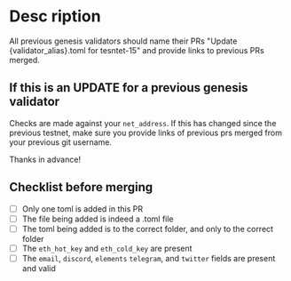 # Desc ription

All previous genesis validators should name their PRs "Update {validator_alias}.toml for tesntet-15" and provide links to previous PRs merged.

## If this is an UPDATE for a previous genesis validator

Checks are made against your `net_address`. If this has changed since the previous testnet, make sure you provide links of previous prs merged from your previous git username.

Thanks in advance!

## Checklist before merging

- [ ] Only one toml is added in this PR
- [ ] The file being added is indeed a .toml file
- [ ] The toml being added is to the correct folder, and only to the correct folder
- [ ] The `eth_hot_key` and `eth_cold_key` are present
- [ ] The `email`, `discord`, `elements` `telegram`, and `twitter` fields are present and valid
